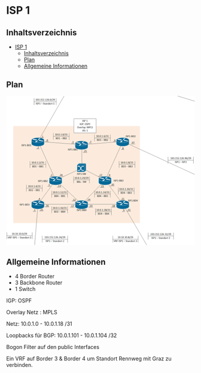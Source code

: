 # ISP 1

## Inhaltsverzeichnis

- [ISP 1](#isp-1)
  - [Inhaltsverzeichnis](#inhaltsverzeichnis)
  - [Plan](#plan)
  - [Allgemeine Informationen](#allgemeine-informationen)

## Plan

![Netzplan](../Netzplan/Netzplan-ISP1.png)

## Allgemeine Informationen

- 4 Border Router
- 3 Backbone Router
- 1 Switch

IGP: OSPF

Overlay Netz : MPLS

Netz: 10.0.1.0 - 10.0.1.18 /31

Loopbacks für BGP: 10.0.1.101 - 10.0.1.104 /32

Bogon Filter auf den public Interfaces

Ein VRF auf Border 3 & Border 4 um Standort Rennweg mit Graz zu verbinden.
